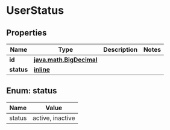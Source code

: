 
# UserStatus

## Properties
Name | Type | Description | Notes
------------ | ------------- | ------------- | -------------
**id** | [**java.math.BigDecimal**](java.math.BigDecimal.md) |  | 
**status** | [**inline**](#StatusEnum) |  | 


<a name="StatusEnum"></a>
## Enum: status
Name | Value
---- | -----
status | active, inactive



